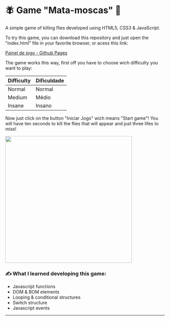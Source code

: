 # 🪰 Game "Mata-moscas" 💢

A simple game of killing flies developed using HTML5, CSS3 & JavaScript.

To try this game, you can download this repository and just open the "index.html" file in your favorite browser, or acess this link:

<a href="https://vinidias21.github.io/flyswatter_gm/mata-moscas_app/index.html">Painel de jogo - Github Pages</a>

The game works this way, first off you have to choose wich difficulty you want to play:

| Difficulty | Dificuldade |
| ------------------- | ------------------- |
| Normal | Normal |
| Medium | Médio |
| Insane | Insano |

Now just click on the button "Iniciar Jogo" wich means "Start game"! You will have ten seconds to kill the flies that will appear and just three lifes to miss!

<div>
  <img align="center" width="400px" src="https://cdn.discordapp.com/attachments/948016029622235136/949658306702606346/Exemplo_game.gif"/>
</div>

### ✍️ What I learned developing this game:
* Javascript functions
* DOM & BOM elements
* Looping & conditional structures
* Switch structure
* Javascript events
***

